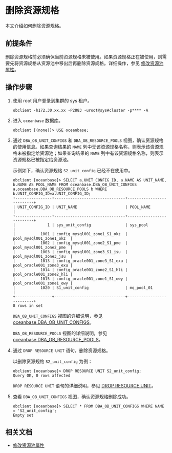 # 删除资源规格

本文介绍如何删除资源规格。

## 前提条件

删除资源规格前必须确保当前资源规格未被使用。如果资源规格正在被使用，则需要先将资源规格从资源池中移出后再删除资源规格。详细操作，参见 [修改资源池属性](9.modify-resource-pool-properties.md)。

## 操作步骤

1. 使用 root 用户登录到集群的 sys 租户。

    ```shell
    obclient -h172.30.xx.xx -P2883 -uroot@sys#cluster -p**** -A
    ```

2. 进入 `oceanbase` 数据库。

    ```shell
    obclient [(none)]> USE oceanbase;
    ```

3. 通过 `DBA_OB_UNIT_CONFIGS` 和 `DBA_OB_RESOURCE_POOLS` 视图，确认资源规格的使用信息。如果查询结果的 `NAME` 列中无该资源规格名称，则表示该资源规格未被指定给资源池；如果查询结果的 `NAME` 列中有该资源规格名称，则表示资源规格已被指定给资源池。

    示例如下，确认资源规格 `S2_unit_config` 已经不在使用中。

    ```shell
    obclient [oceanbase]> SELECT a.UNIT_CONFIG_ID, a.NAME AS UNIT_NAME, b.NAME AS POOL_NAME FROM oceanbase.DBA_OB_UNIT_CONFIGS a,oceanbase.DBA_OB_RESOURCE_POOLS b WHERE b.UNIT_CONFIG_ID=a.UNIT_CONFIG_ID;
    +----------------+-------------------------------+--------------------------+
    | UNIT_CONFIG_ID | UNIT_NAME                     | POOL_NAME                |
    +----------------+-------------------------------+--------------------------+
    |              1 | sys_unit_config               | sys_pool                 |
    |           1001 | config_mysql001_zone1_S1_okz  | pool_mysql001_zone1_okz  |
    |           1002 | config_mysql001_zone2_S1_pme  | pool_mysql001_zone2_pme  |
    |           1003 | config_mysql001_zone3_S1_jsu  | pool_mysql001_zone3_jsu  |
    |           1013 | config_oracle001_zone3_S1_exu | pool_oracle001_zone3_exu |
    |           1014 | config_oracle001_zone2_S1_hli | pool_oracle001_zone2_hli |
    |           1015 | config_oracle001_zone1_S1_owy | pool_oracle001_zone1_owy |
    |           1020 | S1_unit_config                | mq_pool_01               |
    +----------------+-------------------------------+--------------------------+
    8 rows in set
    ```

    `DBA_OB_UNIT_CONFIGS` 视图的详细说明，参见 [oceanbase.DBA_OB_UNIT_CONFIGS](../../../7.reference/5.system-reference/4.system-view-of-mysql-mode/2.dictionary-view-of-mysql-mode/60.oceanbase-dba_ob_unit_configs-of-mysql-mode.md)。

    `DBA_OB_RESOURCE_POOLS` 视图的详细说明，参见 [oceanbase.DBA_OB_RESOURCE_POOLS](../../../7.reference/5.system-reference/4.system-view-of-mysql-mode/2.dictionary-view-of-mysql-mode/47.oceanbase-dba_ob_resource_pools-of-mysql-mode.md)。

4. 通过 `DROP RESOURCE UNIT` 语句，删除资源规格。

    以删除资源规格 `S2_unit_config` 为例：

    ```shell
    obclient [oceanbase]> DROP RESOURCE UNIT S2_unit_config;
    Query OK, 0 rows affected
    ```

    `DROP RESOURCE UNIT` 语句的详细说明，参见 [DROP RESOURCE UNIT](../../../7.reference/4.development-guide-refactoring/1.sql-syntax/1.system-tenants/10.drop-resource-unit.md)。

5. 查看 `DBA_OB_UNIT_CONFIGS` 视图，确认资源规格删除成功。

    ```shell
    obclient [oceanbase]> SELECT * FROM DBA_OB_UNIT_CONFIGS WHERE NAME = 'S2_unit_config';
    Empty set
    ```

## 相关文档

* [修改资源池属性](9.modify-resource-pool-properties.md)